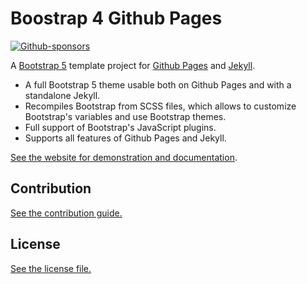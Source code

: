 
# Boostrap 4 Github Pages

[![Github-sponsors](https://img.shields.io/badge/sponsor-30363D?logo=GitHub-Sponsors&logoColor=#EA4AAA)](https://github.com/sponsors/nicolas-van)

A [Bootstrap 5](https://getbootstrap.com/) template project for [Github Pages](https://pages.github.com/) and [Jekyll](https://jekyllrb.com/).

* A full Bootstrap 5 theme usable both on Github Pages and with a standalone Jekyll.
* Recompiles Bootstrap from SCSS files, which allows to customize Bootstrap's variables and use Bootstrap themes.
* Full support of Bootstrap's JavaScript plugins.
* Supports all features of Github Pages and Jekyll.

[See the website for demonstration and documentation](https://nicolas-van.github.io/bootstrap-4-github-pages/).

## Contribution

[See the contribution guide.](./CONTRIBUTING.md)

## License

[See the license file.](./LICENSE.md)
